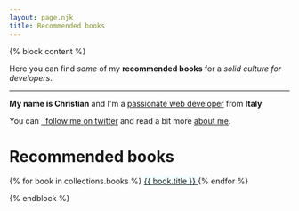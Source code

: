```yaml
---
layout: page.njk
title: Recommended books
---
```


{% block content %}

Here you can find *some* of my <b>recommended books</b> for a <i>solid culture for developers</i>.

---

<b>My name is Christian</b> and I'm a <a href="https://www.linkedin.com/in/christian-fei-6b72b5123/" target="_blank">passionate web developer</a> from <b>Italy</b>

You can <a href="https://twitter.com/christian_fei" target="_blank">
<i class="icon icon-twitter"></i>&nbsp; follow me on twitter</a> and read a bit more <a href="/about">about me</a>.

<h1 class="">Recommended books</h1>

<div reversed class="flex">
  {% for book in collections.books %}
    <a href="{{ book.url }}" class="book">
      {{ book.title }}
    </a>
  {% endfor %}
</div>

<style>
.amazon-book-preview { max-width: 120px; }
.book { min-width: 200px; height: 200px; }
.book:nth-child(1) { background: azure; }
.book:nth-child(2) { background: papayawhip; }
.book:nth-child(3) { background: aliceblue; }
.book:nth-child(4) { background: blanchedalmond; }
.book:nth-child(5) { background: cornsilk; }
.book:nth-child(6) { background: thistle; }
.book:nth-child(7) { background: lavender; }
.book:nth-child(8) { background: mintcream; }
.book:nth-child(9) { background: snow; }
</style>

{% endblock %}